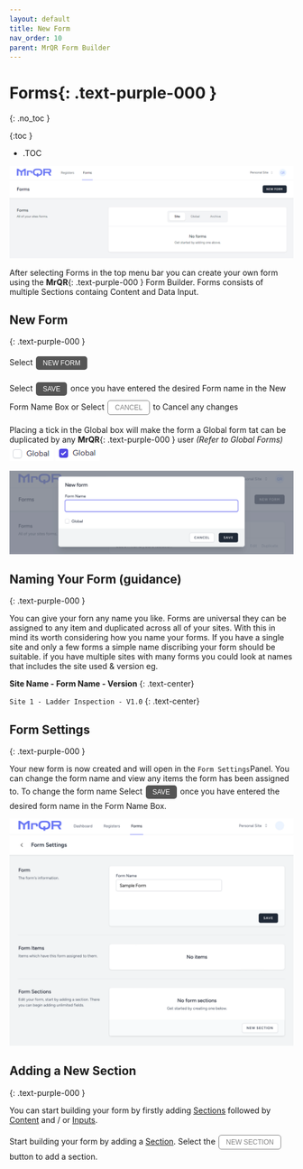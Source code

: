 ```yaml
---
layout: default
title: New Form
nav_order: 10
parent: MrQR Form Builder
---
```

<html>
<head>
<style>
.button {
  padding: 5px 12px;
  text-align: center;
  text-decoration: none;
  display: inline-block;
  font-size: 12px;
  margin: 4px 2px;
  cursor: pointer; }
.button1 {background-color: #555555;} /* Black */
.button2 {background-color: white;}
.button1 {color: white;}
.button2 {color: grey;}
.button1 {border: none;}
.button2 {border: 1px solid grey}
.button1 {border-radius: 5px;}
.button2 {border-radius: 5px;}
</style>
</head>
</html>

# **Forms**{: .text-purple-000 }
{: .no_toc }

{:toc }
- .TOC
  
![MrQR Form Builder](/assets/images/V2/MrQR-forms-panel.png "Forms Panel")

After selecting Forms in the top menu bar you can create your own form using the **MrQR**{: .text-purple-000 } Form Builder. Forms consists of multiple Sections containg Content and Data Input. 

## New Form
{: .text-purple-000 }

Select <button class="button button1">NEW FORM</button> 

Select <button class="button button1">SAVE</button> once you have entered the desired Form name in the New Form Name Box or Select <button class="button button2">CANCEL</button> to Cancel any changes

Placing a tick in the Global box will make the form a Global form tat can be duplicated by any **MrQR**{: .text-purple-000 } user *(Refer to Global Forms)*
![MrQR Form Builder](/assets/images/V2/MrQR-Global-Chk_Box.png "Global Chk Box") ![MrQR Form Builder](/assets/images/V2/MrQR-Global-Chk_Box_chked.png "Global Chked Box")

![MrQR Form Builder](/assets/images/V2/MrQR-new-form.png "Create Form")

## Naming Your Form (guidance)
{: .text-purple-000 }

You can give your forn any name you like. Forms are universal they can be assigned to any item and duplicated across all of your sites. With this in mind its worth considering how you name your forms.
If you have a single site and only a few forms a simple name discribing your form should be suitable. if you have multiple sites with many forms you could look at names that includes the site used & version eg. 

**Site Name - Form Name - Version**
{: .text-center}

`Site 1 - Ladder Inspection - V1.0`
{: .text-center}

## Form Settings
{: .text-purple-000 }

Your new form is now created and will open in the `Form Settings`Panel.
You can change the form name and view any items the form has been assigned to.
To change the form name Select <button class="button button1">SAVE</button> once you have entered the desired form name in the Form Name Box.

![MrQR Form Builder](/assets/images/Forms/MrQR_Form_New_Form_Menu.png "New Form Page")

## Adding a New Section
{: .text-purple-000 }

You can start building your form by firstly adding 
[Sections](https://docs.mrqr.me/FormBuilder/Section) 
followed by 
[Content](https://docs.mrqr.me/FormBuilder/Content)
 and / or 
[Inputs](https://docs.mrqr.me/FormBuilder/Data_Inputs).








Start building your form by adding a [Section](https://docs.mrqr.me/FormBuilder/Section). Select the <a href="https://docs.mrqr.me/FormBuilder/Section">  <button class="button button2">NEW SECTION</button></a> button to add a section.
